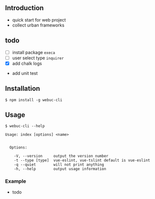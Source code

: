 ## Introduction
- quick start for web project
- collect urban frameworks

## todo
- [ ] install package `execa`
- [ ] user select type `inquirer`
- [x] add chalk logs
- add unit test

## Installation
```
$ npm install -g webuc-cli
```

## Usage
```
$ webuc-cli --help

Usage: index [options] <name>


  Options:

    -V, --version     output the version number
    -t --type [type]  vue-eslint, vue-tslint default is vue-eslint
    -q --quiet        will not print anything
    -h, --help        output usage information
```

### Example
- todo